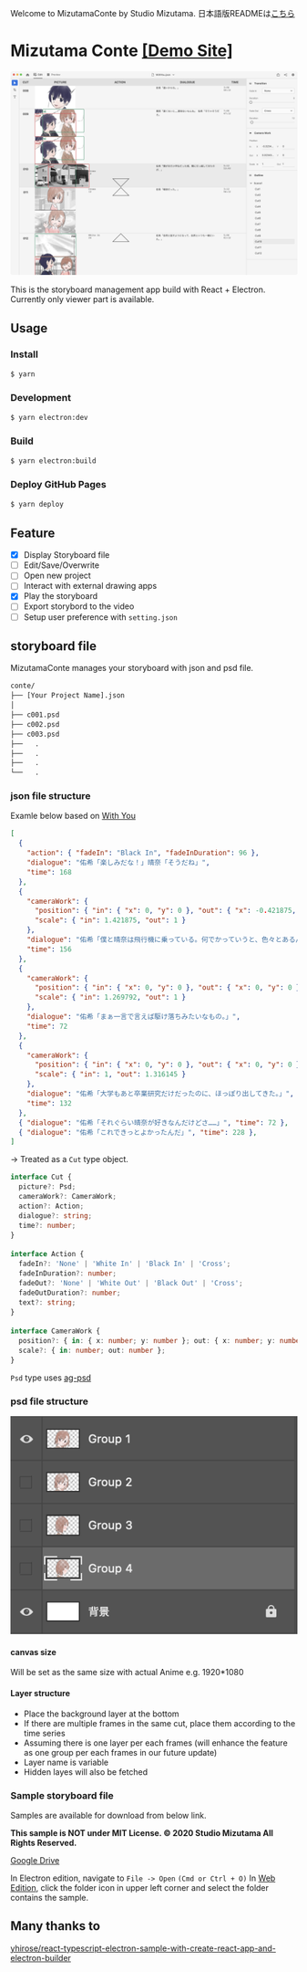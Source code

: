 Welcome to MizutamaConte by Studio Mizutama.
日本語版READMEは[こちら](READM_en.md)

# Mizutama Conte [\[Demo Site\]](https://studio-mizutama.github.io/MizutamaConte/)

![screenshot](./screenshot.png)

This is the storyboard management app build with React + Electron.
Currently only viewer part is available.

## Usage

### Install

```sh
$ yarn
```

### Development

```sh
$ yarn electron:dev
```

### Build

```sh
$ yarn electron:build
```

### Deploy GitHub Pages

```sh
$ yarn deploy
```

## Feature

- [x] Display Storyboard file
- [ ] Edit/Save/Overwrite
- [ ] Open new project
- [ ] Interact with external drawing apps
- [x] Play the storyboard
- [ ] Export storybord to the video
- [ ] Setup user preference with `setting.json`

## storyboard file 

MizutamaConte manages your storyboard with json and psd file.

```sh
conte/
├── [Your Project Name].json
│
├── c001.psd
├── c002.psd
├── c003.psd
├──   .
├──   .
├──   .
└──   .
```

### json file structure

Examle below based on [With You](https://youtu.be/sva7WjdEO7k)

```json
[
  {
    "action": { "fadeIn": "Black In", "fadeInDuration": 96 },
    "dialogue": "佑希「楽しみだな！」晴奈「そうだね」",
    "time": 168
  },
  {
    "cameraWork": {
      "position": { "in": { "x": 0, "y": 0 }, "out": { "x": -0.421875, "y": 0 } },
      "scale": { "in": 1.421875, "out": 1 }
    },
    "dialogue": "佑希「僕と晴奈は飛行機に乗っている。何でかっていうと、色々とあるんだ。」",
    "time": 156
  },
  {
    "cameraWork": {
      "position": { "in": { "x": 0, "y": 0 }, "out": { "x": 0, "y": 0 } },
      "scale": { "in": 1.269792, "out": 1 }
    },
    "dialogue": "佑希「まぁ一言で言えば駆け落ちみたいなもの。」",
    "time": 72
  },
  {
    "cameraWork": {
      "position": { "in": { "x": 0, "y": 0 }, "out": { "x": 0, "y": 0 } },
      "scale": { "in": 1, "out": 1.316145 }
    },
    "dialogue": "佑希「大学もあと卒業研究だけだったのに、ほっぽり出してきた。」",
    "time": 132
  },
  { "dialogue": "佑希「それぐらい晴奈が好きなんだけどさ……」", "time": 72 },
  { "dialogue": "佑希「これできっとよかったんだ」", "time": 228 },
]
```
-> Treated as a `Cut` type object. 

```ts
interface Cut {
  picture?: Psd;
  cameraWork?: CameraWork;
  action?: Action;
  dialogue?: string;
  time?: number;
}

interface Action {
  fadeIn?: 'None' | 'White In' | 'Black In' | 'Cross';
  fadeInDuration?: number;
  fadeOut?: 'None' | 'White Out' | 'Black Out' | 'Cross';
  fadeOutDuration?: number;
  text?: string;
}

interface CameraWork {
  position?: { in: { x: number; y: number }; out: { x: number; y: number } };
  scale?: { in: number; out: number };
}
```

`Psd` type uses [ag-psd](https://github.com/Agamnentzar/ag-psd)

### psd file structure

![samplepsd](./samplepsd.png)

#### canvas size
Will be set as the same size with actual Anime e.g. 1920\*1080

#### Layer structure
- Place the background layer at the bottom
- If there are multiple frames in the same cut, place them according to the time series
- Assuming there is one layer per each frames (will enhance the feature as one group per each frames in our future update)
- Layer name is variable
- Hidden layes will also be fetched

### Sample storyboard file

Samples are available for download from below link.

**This sample is NOT under MIT License. ©︎ 2020 Studio Mizutama All Rights Reserved.**

[Google Drive](https://drive.google.com/drive/folders/11lSAHkNsDDrYayZGV87AM5X9dPsFVYGa?usp=sharing)

In Electron edition, navigate to `File -> Open` `(Cmd or Ctrl + O)`
In [Web Edition](https://studio-mizutama.github.io/MizutamaConte/), click the folder icon in upper left corner and select the folder contains the sample. 

## Many thanks to

[yhirose/react-typescript-electron-sample-with-create-react-app-and-electron-builder](https://github.com/yhirose/react-typescript-electron-sample-with-create-react-app-and-electron-builder)
